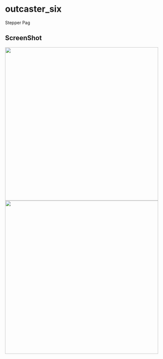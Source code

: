 # outcaster_six

Stepper Pag

## ScreenShot

<img src ="https://user-images.githubusercontent.com/122794880/213918333-c2a03513-4186-4108-b11c-eac0c57a476c.jpeg" height="500px"/>
<img src = "https://user-images.githubusercontent.com/122794880/213918421-0d64bf16-5a3d-4cff-9f49-7034fadcf187.jpeg" height="500px"/>
